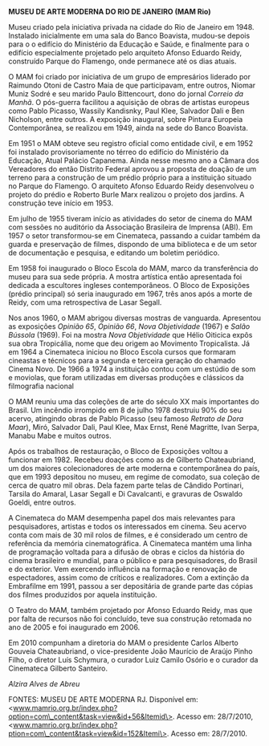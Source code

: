 **MUSEU DE ARTE MODERNA DO RIO DE JANEIRO (MAM Rio)**

Museu criado pela iniciativa privada na cidade do Rio de Janeiro em
1948. Instalado inicialmente em uma sala do Banco Boavista, mudou-se
depois para o o edifício do Ministério da Educação e Saúde, e finalmente
para o edifício especialmente projetado pelo arquiteto Afonso Eduardo
Reidy, construído Parque do Flamengo, onde permanece até os dias atuais.

O MAM foi criado por iniciativa de um grupo de empresários liderado por
Raimundo Otoni de Castro Maia de que participavam, entre outros, Niomar
Muniz Sodré e seu marido Paulo Bittencourt, dono do jornal *Correio da
Manhã*. O pós-guerra facilitou a aquisição de obras de artistas europeus
como Pablo Picasso, Wassily Kandisnky, Paul Klee, Salvador Dali e Ben
Nicholson, entre outros. A exposição inaugural, sobre Pintura Europeia
Contemporânea, se realizou em 1949, ainda na sede do Banco Boavista.

Em 1951 o MAM obteve seu registro oficial como entidade civil, e em 1952
foi instalado provisoriamente no térreo do edifício do Ministério da
Educação, Atual Palácio Capanema. Ainda nesse mesmo ano a Câmara dos
Vereadores do então Distrito Federal aprovou a proposta de doação de um
terreno para a construção de um prédio próprio para a instituição
situado no Parque do Flamengo. O arquiteto Afonso Eduardo Reidy
desenvolveu o projeto do prédio e Roberto Burle Marx realizou o projeto
dos jardins. A construção teve início em 1953.

Em julho de 1955 tiveram início as atividades do setor de cinema do MAM
com sessões no auditório da Associação Brasileira de Imprensa (ABI). Em
1957 o setor transformou-se em Cinemateca, passando a cuidar também da
guarda e preservação de filmes, dispondo de uma biblioteca e de um setor
de documentação e pesquisa, e editando um boletim periódico.

Em 1958 foi inaugurado o Bloco Escola do MAM, marco da transferência do
museu para sua sede própria. A mostra artística então apresentada foi
dedicada a escultores ingleses contemporâneos. O Bloco de Exposições
(prédio principal) só seria inaugurado em 1967, três anos após a morte
de Reidy, com uma retrospectiva de Lasar Segall.

Nos anos 1960, o MAM abrigou diversas mostras de vanguarda. Apresentou
as exposições *Opinião 65*, *Opinião 66*, *Nova Objetividade* (1967) e
*Salão Bússola* (1969). Foi na mostra *Nova Objetividade* que Hélio
Oiticica expôs sua obra Tropicália, nome que deu origem ao Movimento
Tropicalista. Já em 1964 a Cinemateca iniciou no Bloco Escola cursos que
formaram cineastas e técnicos para a segunda e terceira geração do
chamado Cinema Novo. De 1966 a 1974 a instituição contou com um estúdio
de som e moviolas, que foram utilizadas em diversas produções e
clássicos da filmografia nacional

O MAM reuniu uma das coleções de arte do século XX mais importantes do
Brasil. Um incêndio irrompido em 8 de julho 1978 destruiu 90% do seu
acervo, atingindo obras de Pablo Picasso (seu famoso *Retrato de Dora
Maar*), Miró, Salvador Dali, Paul Klee, Max Ernst, René Magritte, Ivan
Serpa, Manabu Mabe e muitos outros.

Após os trabalhos de restauração, o Bloco de Exposições voltou a
funcionar em 1982. Recebeu doações como as de Gilberto Chateaubriand, um
dos maiores colecionadores de arte moderna e contemporânea do país, que
em 1993 depositou no museu, em regime de comodato, sua coleção de cerca
de quatro mil obras. Dela fazem parte telas de Cândido Portinari,
Tarsila do Amaral, Lasar Segall e Di Cavalcanti, e gravuras de Oswaldo
Goeldi, entre outros.

A Cinemateca do MAM desempenha papel dos mais relevantes para
pesquisadores, artistas e todos os interessados em cinema. Seu acervo
conta com mais de 30 mil rolos de filmes, e é considerado um centro de
referência da memória cinematográfica. A Cinemateca mantém uma linha de
programação voltada para a difusão de obras e ciclos da história do
cinema brasileiro e mundial, para o público e para pesquisadores, do
Brasil e do exterior. Vem exercendo influência na formação e renovação
de espectadores, assim como de críticos e realizadores. Com a extinção
da Embrafilme em 1991, passou a ser depositária de grande parte das
cópias dos filmes produzidos por aquela instituição.

O Teatro do MAM, também projetado por Afonso Eduardo Reidy, mas que por
falta de recursos não foi concluído, teve sua construção retomada no ano
de 2005 e foi inaugurado em 2006.

Em 2010 compunham a diretoria do MAM o presidente Carlos Alberto Gouveia
Chateaubriand, o vice-presidente João Maurício de Araújo Pinho Filho, o
diretor Luís Schymura, o curador Luiz Camilo Osório e o curador da
Cinemateca Gilberto Santeiro.

*Alzira Alves de Abreu*

FONTES: MUSEU DE ARTE MODERNA RJ. Disponível em:
\<www.mamrio.org.br/index.php?option=com\_content&task=view&id+56&Itemid\>.
Acesso em: 28/7/2010,
\<www.mamrio.org.br/index.php?ption=com\_content&task=view&id=152&Itemi\>.
Acesso em: 28/7/2010.
